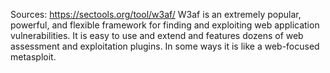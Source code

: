 Sources:
https://sectools.org/tool/w3af/
W3af is an extremely popular, powerful, and flexible framework for finding and exploiting web application vulnerabilities. It is easy to use and extend and features dozens of web assessment and exploitation plugins. In some ways it is like a web-focused metasploit.